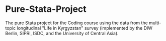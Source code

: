 # Pure-Stata-Project
The pure Stata project for the Coding course using the data from the multi-topic longitudinal "Life in Kyrgyzstan" survey (implemented by the DIW Berlin, SIPRI, ISDC, and the University of Central Asia).
